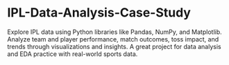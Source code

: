 # IPL-Data-Analysis-Case-Study
Explore IPL data using Python libraries like Pandas, NumPy, and Matplotlib. Analyze team and player performance, match outcomes, toss impact, and trends through visualizations and insights. A great project for data analysis and EDA practice with real-world sports data.
